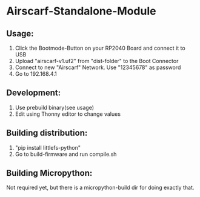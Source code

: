 # Airscarf-Standalone-Module

## Usage:
1. Click the Bootmode-Button on your RP2040 Board and connect it to USB
2. Upload "airscarf-v1.uf2" from "dist-folder" to the Boot Connector
3. Connect to new "Airscarf" Network. Use "12345678" as password
4. Go to 192.168.4.1

## Development:
1. Use prebuild binary(see usage)
2. Edit using Thonny editor to change values

## Building distribution:
1. "pip install littlefs-python"
2. Go to build-firmware and run compile.sh

## Building Micropython:
Not required yet, but there is a micropython-build dir for doing exactly that.
